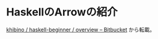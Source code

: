HaskellのArrowの紹介
====================

[khibino / haskell-beginner / overview – Bitbucket](https://bitbucket.org/khibino/haskell-beginner)
から転載。

